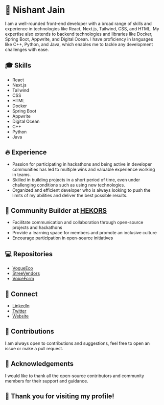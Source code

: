 # 🚀 Nishant Jain

I am a well-rounded front-end developer with a broad range of skills and experience in technologies like React, Next.js, Tailwind, CSS, and HTML. My expertise also extends to backend technologies and libraries like Docker, Spring Boot, Appwrite, and Digital Ocean. I have proficiency in languages like C++, Python, and Java, which enables me to tackle any development challenges with ease.

## 🎓 Skills
- React
- Next.js
- Tailwind
- CSS
- HTML
- Docker
- Spring Boot
- Appwrite
- Digital Ocean
- C++
- Python
- Java

## 🔥 Experience

- Passion for participating in hackathons and being active in developer communities has led to multiple wins and valuable experience working in teams. 
- Skilled in building projects in a short period of time, even under challenging conditions such as using new technologies. 
- Organized and efficient developer who is always looking to push the limits of my abilities and deliver the best possible results.

## 🧡 Community Builder at [HEKORS](https://github.com/hekors)
- Facilitate communication and collaboration through open-source projects and hackathons
- Provide a learning space for members and promote an inclusive culture
- Encourage participation in open-source initiatives

## 💻 Repositories
- [VogueEco](https://github.com/Nishantjain10/VogueEco)
- [StreeVendors](https://github.com/Nishantjain10/streeVendors)
- [VoiceForm](https://github.com/Nishantjain10/Autofill-Form-Using-Alan-AI)

## 📱 Connect
- [LinkedIn](https://www.linkedin.com/in/nishantj2002/)
- [Twitter](https://twitter.com/devnishant10)
- [Website](https://www.devnishant.co/)


## 🤝 Contributions
I am always open to contributions and suggestions, feel free to open an issue or make a pull request.

## 🙏 Acknowledgements
I would like to thank all the open-source contributors and community members for their support and guidance.

## 🎉 Thank you for visiting my profile!

